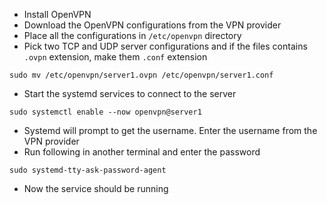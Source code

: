 - Install OpenVPN
- Download the OpenVPN configurations from the VPN provider
- Place all the configurations in `/etc/openvpn` directory
- Pick two TCP and UDP server configurations and if the files contains `.ovpn` extension, make them `.conf` extension

```shell
sudo mv /etc/openvpn/server1.ovpn /etc/openvpn/server1.conf
```

- Start the systemd services to connect to the server

```shell
sudo systemctl enable --now openvpn@server1
```

- Systemd will prompt to get the username. Enter the username from the VPN provider
- Run following in another terminal and enter the password 

```shell
sudo systemd-tty-ask-password-agent
```

- Now the service should be running